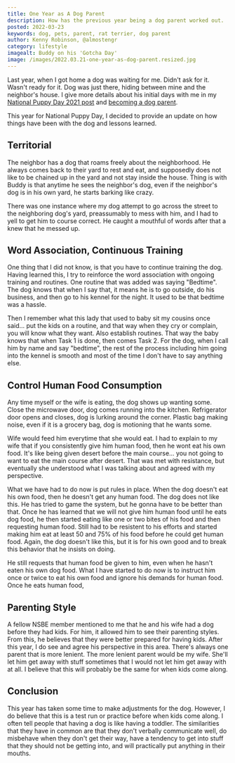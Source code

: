 ```yaml
---
title: One Year as A Dog Parent
description: How has the previous year being a dog parent worked out. 
posted: 2022-03-23
keywords: dog, pets, parent, rat terrier, dog parent
author: Kenny Robinson, @almostengr
category: lifestyle
imagealt: Buddy on his 'Gotcha Day'
image: /images/2022.03.21-one-year-as-dog-parent.resized.jpg
---
```


Last year, when I got home a dog was waiting for me. Didn't ask for it. Wasn't ready for it. Dog was just there, 
hiding between mine and the neighbor's house. I give more details about his initial days with me in my 
[National Puppy Day 2021 post](/lifestyle/2021.03.23-national-puppy-day) and 
[becoming a dog parent](/lifestyle/2021.03.30-becoming-a-dog-parent).

This year for National Puppy Day, I decided to provide an update on how things have been with the dog
and lessons learned.

## Territorial

The neighbor has a dog that roams freely about the neighborhood. He always comes back to their yard to rest 
and eat, and supposedly does not like to be chained up in the yard and not stay inside the house. Thing is with 
Buddy is that anytime he sees the neighbor's dog, even if the neighbor's dog is in his own yard, he starts
barking like crazy. 

There was one instance where my dog attempt to go across the street to the neighboring dog's yard, preassumably 
to mess with him, and I had to yell to get him to course correct. He caught a mouthful of words after that 
a knew that he messed up.

## Word Association, Continuous Training

One thing that I did not know, is that you have to continue training the dog. Having learned this, I try 
to reinforce the word association with ongoing training and routines. One routine that was added was saying 
"Bedtime". The dog knows that when I say that, it means he is to go outside, do his business, and then 
go to his kennel for the night. It used to be that bedtime was a hassle. 

Then I remember what this lady 
that used to baby sit my cousins once said... put the kids on a routine, and that way when they cry or 
complain, you will know what they want. Also establish routines. That way the baby knows that when 
Task 1 is done, then comes Task 2. For the dog, when I call him by name and say "bedtime", the rest 
of the process including him going into the kennel is smooth and most of the time I don't have to 
say anything else.

## Control Human Food Consumption

Any time myself or the wife is eating, the dog shows up wanting some. Close 
the microwave door, dog comes running into the kitchen. 
Refrigerator door opens and closes, dog is lurking around the corner.
Plastic bag making noise, even if it is a grocery bag, dog is motioning that he wants some.

Wife would feed him everytime that she would eat. I had to explain to my wife that if you consistently give him 
human food, then he wont eat his own food. It's like being given desert before the main course... you 
not going to want to eat the main course after desert. That was met with resistance, but eventually 
she understood what I was talking about and agreed with my perspective. 

What we have had to do now is put rules in place. 
When the dog doesn't eat his own food, then he doesn't get any human food. The dog does not like this.
He has tried to game the system, but he gonna have to be better than that. Once he has learned that we 
will not give him human food until he eats dog food, he then started eating like one or two bites of 
his food and then requesting human food. Still had to be resistent to his efforts and started making him 
eat at least 50 and 75% of his food before he could get human food. Again, the dog doesn't like this, 
but it is for his own good and to break this behavior that he insists on doing.

He still requests that human food be given to him, even when he hasn't eaten his own dog food. What 
I have started to do now is to instruct him once or twice to eat his own food and ignore his demands 
for human food. Once he eats human food, 

## Parenting Style

A fellow NSBE member mentioned to me that he and his wife had a dog before they had kids. For him, it 
allowed him to see their parenting styles. From this, he believes that they were better prepared 
for having kids. After this year, I do see and agree his perspective in this area. There's always 
one parent that is more lenient. The more lenient parent would be my wife. She'll let him get
away with stuff sometimes that I would not let him get away with at all. I believe that this will 
probably be the same for when kids come along. 

## Conclusion

This year has taken some time to make adjustments for the dog. However, I do believe that this is a 
test run or practice before when kids come along. I often tell people that having a dog is like 
having a toddler. The similarities that they have in common are that they don't verbally 
communicate well, do misbehave when they don't get their way, have a tendency to get into stuff that
they should not be getting into, and will practically put anything in their mouths.

